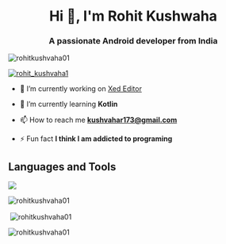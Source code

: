 <h1 align="center">Hi 👋, I'm Rohit Kushwaha</h1>
<h3 align="center">A passionate Android developer from India</h3>

<p align="left"> <img src="https://komarev.com/ghpvc/?username=rohitkushvaha01&label=Profile%20views&color=0e75b6&style=flat" alt="rohitkushvaha01" /> </p>

<p align="left"> <a href="https://twitter.com/rohit_kushvaha1" target="blank"><img src="https://img.shields.io/twitter/follow/rohit_kushvaha1?logo=twitter&style=for-the-badge" alt="rohit_kushvaha1" /></a> </p>

- 🔭 I’m currently working on [Xed Editor](https://github.com/RohitKushvaha01/Xed-Editor)

- 🌱 I’m currently learning **Kotlin**

- 📫 How to reach me **kushvahar173@gmail.com**

- ⚡ Fun fact **I think I am addicted to programing**

## Languages and Tools
<img src="https://img.shields.io/badge/JavaScript-F7DF1E.svg?style=for-the-badge&logo=JavaScript&logoColor=black"/>

<p><img align="center" src="https://github-readme-streak-stats.herokuapp.com/?user=rohitkushvaha01&theme=transparent" alt="rohitkushvaha01" /></p>

<p>&nbsp;<img align="center" src="https://github-readme-stats.vercel.app/api?username=rohitkushvaha01&show_icons=true&locale=en&theme=transparent" alt="rohitkushvaha01" /></p>

<p><img align="left" src="https://github-readme-stats.vercel.app/api/top-langs?username=rohitkushvaha01&show_icons=true&locale=en&layout=compact&theme=transparent" alt="rohitkushvaha01" /></p>

